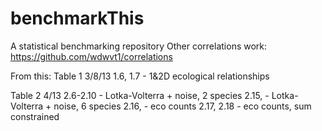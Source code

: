 # benchmarkThis
A statistical benchmarking repository
Other correlations work:
https://github.com/wdwvt1/correlations

From this:
Table 1 3/8/13
1.6, 1.7  - 1&2D ecological relationships

Table 2 4/13
2.6-2.10 - Lotka-Volterra + noise, 2 species
2.15,  - Lotka-Volterra + noise, 6 species 
2.16, - eco counts 
2.17, 2.18 - eco counts, sum constrained
